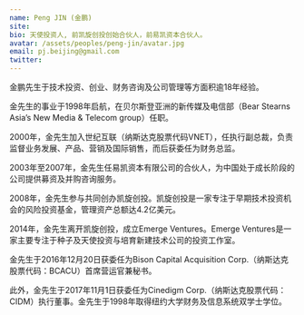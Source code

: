 ```yaml
---
name: Peng JIN (金鹏)
site: 
bio: 天使投资人, 前凯旋创投创始合伙人，前易凯资本合伙人。
avatar: /assets/peoples/peng-jin/avatar.jpg
email: pj.beijing@gmail.com
twitter: 
---
```


金鹏先生于技术投资、创业、财务咨询及公司管理等方面积逾18年经验。

金先生的事业于1998年启航，在贝尔斯登亚洲的新传媒及电信部（Bear Stearns Asia’s New Media & Telecom group）任职。

2000年，金先生加入世纪互联（纳斯达克股票代码VNET），任执行副总裁，负责监督业务发展、产品、营销及国际销售，而后获委任为财务总监。

2003年至2007年，金先生任易凯资本有限公司的合伙人，为中国处于成长阶段的公司提供募资及并购咨询服务。

2008年，金先生参与共同创办凯旋创投。凯旋创投是一家专注于早期技术投资机会的风险投资基金，管理资产总额达4.2亿美元。

2014年，金先生离开凯旋创投，成立Emerge Ventures。Emerge Ventures是一家主要专注于种子及天使投资与培育新建技术公司的投资工作室。

金先生于2016年12月20日获委任为Bison Capital Acquisition Corp.（纳斯达克股票代码：BCACU）首席营运官兼秘书。

此外，金先生于2017年11月1日获委任为Cinedigm Corp.（纳斯达克股票代码：CIDM）执行董事。金先生于1998年取得纽约大学财务及信息系统双学士学位。
